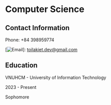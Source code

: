 # Computer Science
## Contact Information
Phone: +84 398959774

[![Email](https://img.shields.io/badge/Gmail-D14836?style=for-the-badge&logo=gmail&logoColor=white)]: toilakiet.dev@gmail.com

## Education
VNUHCM - University of Information Technology

2023 - Present

Sophomore
